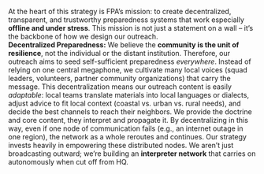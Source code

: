 At the heart of this strategy is FPA’s mission: to create decentralized, transparent, and trustworthy preparedness systems that work especially **offline and under stress**. This mission is not just a statement on a wall – it’s the backbone of how we design our outreach.  
**Decentralized Preparedness:** We believe the **community is the unit of resilience**, not the individual or the distant institution. Therefore, our outreach aims to seed self-sufficient preparedness _everywhere_. Instead of relying on one central megaphone, we cultivate many local voices (squad leaders, volunteers, partner community organizations) that carry the message. This decentralization means our outreach content is easily _adaptable_: local teams translate materials into local languages or dialects, adjust advice to fit local context (coastal vs. urban vs. rural needs), and decide the best channels to reach their neighbors. We provide the doctrine and core content, they interpret and propagate it. By decentralizing in this way, even if one node of communication fails (e.g., an internet outage in one region), the network as a whole reroutes and continues. Our strategy invests heavily in empowering these distributed nodes. We aren’t just broadcasting outward; we’re building an **interpreter network** that carries on autonomously when cut off from HQ.